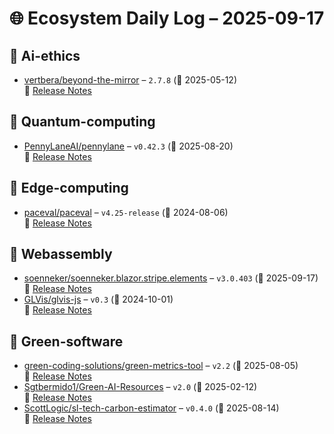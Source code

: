 # 🌐 Ecosystem Daily Log – 2025-09-17

## 🔹 Ai-ethics
- [vertbera/beyond-the-mirror](https://github.com/vertbera/beyond-the-mirror/releases/tag/2.7.8) – `2.7.8` (📅 2025-05-12)  
  🔗 [Release Notes](https://github.com/vertbera/beyond-the-mirror/releases/tag/2.7.8)

## 🔹 Quantum-computing
- [PennyLaneAI/pennylane](https://github.com/PennyLaneAI/pennylane/releases/tag/v0.42.3) – `v0.42.3` (📅 2025-08-20)  
  🔗 [Release Notes](https://github.com/PennyLaneAI/pennylane/releases/tag/v0.42.3)

## 🔹 Edge-computing
- [paceval/paceval](https://github.com/paceval/paceval/releases/tag/v4.25-release) – `v4.25-release` (📅 2024-08-06)  
  🔗 [Release Notes](https://github.com/paceval/paceval/releases/tag/v4.25-release)

## 🔹 Webassembly
- [soenneker/soenneker.blazor.stripe.elements](https://github.com/soenneker/soenneker.blazor.stripe.elements/releases/tag/v3.0.403) – `v3.0.403` (📅 2025-09-17)  
  🔗 [Release Notes](https://github.com/soenneker/soenneker.blazor.stripe.elements/releases/tag/v3.0.403)
- [GLVis/glvis-js](https://github.com/GLVis/glvis-js/releases/tag/v0.3) – `v0.3` (📅 2024-10-01)  
  🔗 [Release Notes](https://github.com/GLVis/glvis-js/releases/tag/v0.3)

## 🔹 Green-software
- [green-coding-solutions/green-metrics-tool](https://github.com/green-coding-solutions/green-metrics-tool/releases/tag/v2.2) – `v2.2` (📅 2025-08-05)  
  🔗 [Release Notes](https://github.com/green-coding-solutions/green-metrics-tool/releases/tag/v2.2)
- [Sgtbermido1/Green-AI-Resources](https://github.com/Sgtbermido1/Green-AI-Resources/releases/tag/v2.0) – `v2.0` (📅 2025-02-12)  
  🔗 [Release Notes](https://github.com/Sgtbermido1/Green-AI-Resources/releases/tag/v2.0)
- [ScottLogic/sl-tech-carbon-estimator](https://github.com/ScottLogic/sl-tech-carbon-estimator/releases/tag/v0.4.0) – `v0.4.0` (📅 2025-08-14)  
  🔗 [Release Notes](https://github.com/ScottLogic/sl-tech-carbon-estimator/releases/tag/v0.4.0)